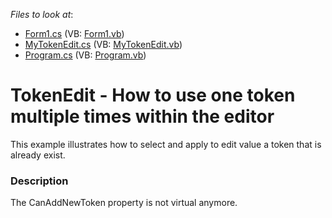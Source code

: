<!-- default file list -->
*Files to look at*:

* [Form1.cs](./CS/Form1.cs) (VB: [Form1.vb](./VB/Form1.vb))
* [MyTokenEdit.cs](./CS/MyTokenEdit.cs) (VB: [MyTokenEdit.vb](./VB/MyTokenEdit.vb))
* [Program.cs](./CS/Program.cs) (VB: [Program.vb](./VB/Program.vb))
<!-- default file list end -->
# TokenEdit - How to use one token multiple times within the editor


This example illustrates how to select and apply to edit value a token that is already exist.


<h3>Description</h3>

The CanAddNewToken property is not virtual anymore.

<br/>


